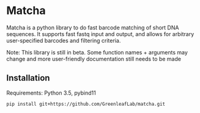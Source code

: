 Matcha
======

Matcha is a python library to do fast barcode matching of short DNA sequences. It supports fast fastq input and output, and allows for arbitrary user-specified barcodes and filtering criteria.

Note: This library is still in beta. Some function names + arguments may change
and more user-friendly documentation still needs to be made

Installation
------------
Requirements: Python 3.5, pybind11

`pip install git+https://github.com/GreenleafLab/matcha.git`
